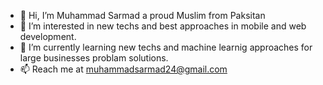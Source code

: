 - 👋 Hi, I’m Muhammad Sarmad a proud Muslim from Paksitan
- 👀 I’m interested in new techs and best approaches in mobile and web development. 
- 🌱 I’m currently learning new techs and machine learnig approaches for large businesses problam solutions.
- 📫 Reach me at muhammadsarmad24@gmail.com

<!---
sarmadkung/sarmadkung is a ✨ special ✨ repository because its `README.md` (this file) appears on your GitHub profile.
You can click the Preview link to take a look at your changes.
--->
